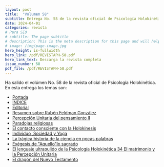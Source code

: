 ```yaml
---
layout: post
title:  "Volumen 58"
subtitle: Entrega No. 58 de la revista oficial de Psicología Holokinética
date: 2024-04-01
categories: revista
# Para SEO
# subtitle: The page subtitle
# description: This is the meta description for this page and will help it appear in search engines
# image: /img/page-image.jpg
hero_height: is-fullwidth
hero_link: /pdf/REVISTAPH-58.pdf
hero_link_text: Descarga la revista completa
issue_number: 58
pdf_file: /pdf/REVISTAPH-58.pdf
---
```


Ha salido el volúmen No. 58 de la revista oficial de Psicología Holokinética. 
En esta entrega los temas son:


- [Portada](/pdf/REVISTAPH-58.pdf#page=1)
- [ÍNDICE](/pdf/REVISTAPH-58.pdf#page=3)
- [Editorial](/pdf/REVISTAPH-58.pdf#page=4)
- [Resumen sobre Rubén Feldman González](/pdf/REVISTAPH-58.pdf#page=5)
- [Percepción Unitaria del pensamiento II](/pdf/REVISTAPH-58.pdf#page=7)
- [Paradojas religiosas](/pdf/REVISTAPH-58.pdf#page=17)
- [El contacto consciente con la Holokinesis](/pdf/REVISTAPH-58.pdf#page=25)
- [Individuo, Sociedad y Yoga](/pdf/REVISTAPH-58.pdf#page=27)
- [La trágica historia de la ciencia en pocas palabras](/pdf/REVISTAPH-58.pdf#page=31)
- [Exégesis de "Aquello"­lo sagrado](/pdf/REVISTAPH-58.pdf#page=34)
- [El lenguaje ultra­pulido de la Psicología Holokinética 34 El matrimonio y la Percepción Unitaria](/pdf/REVISTAPH-58.pdf#page=40)
- [El dragón del Nuevo Testamento](/pdf/REVISTAPH-58.pdf#page=41)


